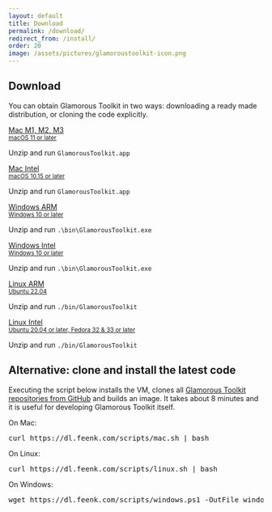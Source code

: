 ```yaml
---
layout: default
title: Download
permalink: /download/
redirect_from: /install/
order: 20
image: /assets/pictures/glamoroustoolkit-icon.png
---
```


<section id="install">
  <div class="container pt-5 pb-5 jumbotron-small">
    <div class="row">
      <div class="col-lg-8">
          <h1 class="center-text">Download</h1>
          <p class="lead">You can obtain Glamorous Toolkit in two ways: downloading a ready made distribution, or cloning the code explicitly.</p>
      </div>
    </div>
    <div class="row">
      <div class="col-lg-12" id="release-datetime">
      </div>
    </div>
    <div class="row top-small-space">
      <div class="col-lg-4 ">
        <a id="osxM1" href="https://dl.feenk.com/gt/GlamorousToolkitOSXM1-release.zip" class="download-button btn btn-lg btn-block" data-switcher-content="os x">
          <div><i class="fas fa-download fa-fw margin-right"></i><span>Mac M1, M2, M3</span></div>
          <div><small>macOS 11 or later</small></div>
        </a>
        <p class="padding center">
          Unzip and run <code class="small">GlamorousToolkit.app</code>
        </p>
      </div>
      <div class="col-lg-4 ">
        <a id="osx64" href="https://dl.feenk.com/gt/GlamorousToolkitOSX64-release.zip" class="download-button btn btn-lg btn-block" data-switcher-content="os x">
          <i class="fas fa-download fa-fw margin-right"></i><span>Mac Intel</span>
          <div><small>macOS 10.15 or later</small></div>
        </a>
        <p class="padding center">
          Unzip and run <code class="small">GlamorousToolkit.app</code>
        </p>
      </div>
    </div>
    <div class="row top-small-space">
      <div class="col-lg-4">
        <a id="win64" href="https://dl.feenk.com/gt/GlamorousToolkitWinArm64-release.zip" class="download-button btn btn-lg btn-block" data-switcher-content="windows">
          <div><i class="fas fa-download fa-fw margin-right"></i><span>Windows ARM</span></div>
          <div><small>Windows 10 or later</small></div>
        </a>
        <p class="padding center">
          Unzip and run <code class="small">.\bin\GlamorousToolkit.exe</code>
        </p>
      </div>
    </div>    
    <div class="row top-small-space">
      <div class="col-lg-4">
        <a id="win64" href="https://dl.feenk.com/gt/GlamorousToolkitWin64-release.zip" class="download-button btn btn-lg btn-block" data-switcher-content="windows">
          <div><i class="fas fa-download fa-fw margin-right"></i><span>Windows Intel</span></div>
          <div><small>Windows 10 or later</small></div>
        </a>
        <p class="padding center">
          Unzip and run <code class="small">.\bin\GlamorousToolkit.exe</code>
        </p>
      </div>
    </div>
    <div class="row top-small-space">
      <div class="col-lg-4">
        <a id="linuxArm64" href="https://dl.feenk.com/gt/GlamorousToolkitLinuxArm64-release.zip" class="download-button btn btn-lg btn-block" data-switcher-content="linux">
          <div><i class="fas fa-download fa-fw margin-right"></i><span>Linux ARM</span></div>
          <div><small>Ubuntu 22.04</small></div>
        </a>
        <p class="padding center">
          Unzip and run <code class="small">./bin/GlamorousToolkit</code>
        </p>
      </div>
      <div class="col-lg-4">
        <a id="linux64" href="https://dl.feenk.com/gt/GlamorousToolkitLinux64-release.zip" class="download-button btn btn-lg btn-block" data-switcher-content="linux">
          <div><i class="fas fa-download fa-fw margin-right"></i><span>Linux Intel</span></div>
          <div><small>Ubuntu 20.04 or later, Fedora 32 & 33 or later</small></div>
        </a>
        <p class="padding center">
          Unzip and run <code class="small">./bin/GlamorousToolkit</code>
        </p>
      </div>
    </div> 
    <div class="row bottom-space">
      <div class="col-lg-8">
        <h2>Alternative: clone and install the latest code</h2>
        <p>Executing the script below installs the VM, clones all <a href="https://github.com/feenkcom/gtoolkit">Glamorous Toolkit repositories from GitHub</a> and builds an image. It takes about 8 minutes and it is useful for developing Glamorous Toolkit itself.</p>
      </div>
      <div class="col-lg-8">
        <div class="instructions-item selected" area-labelledby="pharo-70">
          <p>On Mac:</p>
          <pre>curl https://dl.feenk.com/scripts/mac.sh | bash</pre>
          <p>On Linux:</p>
          <pre>curl https://dl.feenk.com/scripts/linux.sh | bash</pre>
          <p>On Windows:</p>
          <pre>wget https://dl.feenk.com/scripts/windows.ps1 -OutFile windows.ps1; ./windows.ps1</pre>
        </div>
      </div>
    </div>
  </div> <!-- /container -->
</section>
